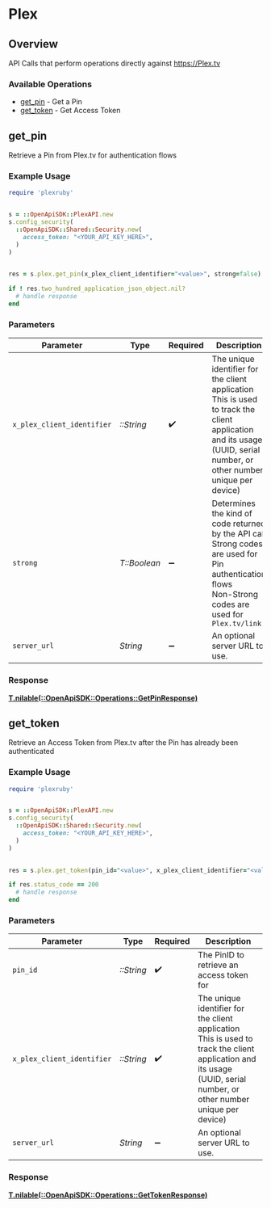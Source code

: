 # Plex


## Overview

API Calls that perform operations directly against https://Plex.tv


### Available Operations

* [get_pin](#get_pin) - Get a Pin
* [get_token](#get_token) - Get Access Token

## get_pin

Retrieve a Pin from Plex.tv for authentication flows

### Example Usage

```ruby
require 'plexruby'


s = ::OpenApiSDK::PlexAPI.new
s.config_security(
  ::OpenApiSDK::Shared::Security.new(
    access_token: "<YOUR_API_KEY_HERE>",
  )
)

    
res = s.plex.get_pin(x_plex_client_identifier="<value>", strong=false)

if ! res.two_hundred_application_json_object.nil?
  # handle response
end

```

### Parameters

| Parameter                                                                                                                                                             | Type                                                                                                                                                                  | Required                                                                                                                                                              | Description                                                                                                                                                           |
| --------------------------------------------------------------------------------------------------------------------------------------------------------------------- | --------------------------------------------------------------------------------------------------------------------------------------------------------------------- | --------------------------------------------------------------------------------------------------------------------------------------------------------------------- | --------------------------------------------------------------------------------------------------------------------------------------------------------------------- |
| `x_plex_client_identifier`                                                                                                                                            | *::String*                                                                                                                                                            | :heavy_check_mark:                                                                                                                                                    | The unique identifier for the client application<br/>This is used to track the client application and its usage<br/>(UUID, serial number, or other number unique per device)<br/> |
| `strong`                                                                                                                                                              | *T::Boolean*                                                                                                                                                          | :heavy_minus_sign:                                                                                                                                                    | Determines the kind of code returned by the API call<br/>Strong codes are used for Pin authentication flows<br/>Non-Strong codes are used for `Plex.tv/link`<br/>     |
| `server_url`                                                                                                                                                          | *String*                                                                                                                                                              | :heavy_minus_sign:                                                                                                                                                    | An optional server URL to use.                                                                                                                                        |


### Response

**[T.nilable(::OpenApiSDK::Operations::GetPinResponse)](../../models/operations/getpinresponse.md)**


## get_token

Retrieve an Access Token from Plex.tv after the Pin has already been authenticated

### Example Usage

```ruby
require 'plexruby'


s = ::OpenApiSDK::PlexAPI.new
s.config_security(
  ::OpenApiSDK::Shared::Security.new(
    access_token: "<YOUR_API_KEY_HERE>",
  )
)

    
res = s.plex.get_token(pin_id="<value>", x_plex_client_identifier="<value>")

if res.status_code == 200
  # handle response
end

```

### Parameters

| Parameter                                                                                                                                                             | Type                                                                                                                                                                  | Required                                                                                                                                                              | Description                                                                                                                                                           |
| --------------------------------------------------------------------------------------------------------------------------------------------------------------------- | --------------------------------------------------------------------------------------------------------------------------------------------------------------------- | --------------------------------------------------------------------------------------------------------------------------------------------------------------------- | --------------------------------------------------------------------------------------------------------------------------------------------------------------------- |
| `pin_id`                                                                                                                                                              | *::String*                                                                                                                                                            | :heavy_check_mark:                                                                                                                                                    | The PinID to retrieve an access token for                                                                                                                             |
| `x_plex_client_identifier`                                                                                                                                            | *::String*                                                                                                                                                            | :heavy_check_mark:                                                                                                                                                    | The unique identifier for the client application<br/>This is used to track the client application and its usage<br/>(UUID, serial number, or other number unique per device)<br/> |
| `server_url`                                                                                                                                                          | *String*                                                                                                                                                              | :heavy_minus_sign:                                                                                                                                                    | An optional server URL to use.                                                                                                                                        |


### Response

**[T.nilable(::OpenApiSDK::Operations::GetTokenResponse)](../../models/operations/gettokenresponse.md)**

